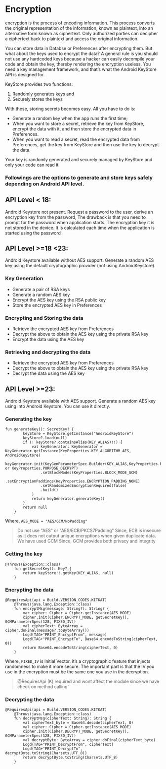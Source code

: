 # Encryption 
encryption is the process of encoding information. This process converts the original representation of the information, known as plaintext, into an alternative form known as ciphertext. Only authorized parties can decipher a ciphertext back to plaintext and access the original information.

You can store data in Databse or Preferences after encrypting them.
But what about the keys used to encrypt the data? A general rule is you should not use any hardcoded keys because a hacker can easily decompile your code and obtain the key, thereby rendering the encryption useless. You need a key management framework, and that’s what the Android KeyStore API is designed for.

KeyStore provides two functions:
1) Randomly generates keys and
2) Securely stores the keys

With these, storing secrets becomes easy. All you have to do is:
- Generate a random key when the app runs the first time;
- When you want to store a secret, retrieve the key from KeyStore, encrypt the data with it, and then store the encrypted data in Preferences.
- When you want to read a secret, read the encrypted data from Preferences, get the key from KeyStore and then use the key to decrypt the data.

Your key is randomly generated and securely managed by KeyStore and only your code can read it.

### Followings are the options to generate and store keys safely depending on Android API level.
## <b>API Level < 18:</b> 
Android Keystore not present. Request a password to the user, derive an encryption key from the password, The drawback is that you need to prompt for the password when application starts. The encryption key it is not stored in the device. It is calculated each time when the application is started using the password

## <b>API Level >=18 <23:</b> 
Android Keystore available without AES support. Generate a random AES key using the default cryptographic provider (not using AndroidKeystore). 
### Key Generation
- Generate a pair of RSA keys
- Generate a random AES key
- Encrypt the AES key using the RSA public key
- Store the encrypted AES key in Preferences
### Encrypting and Storing the data
- Retrieve the encrypted AES key from Preferences
- Decrypt the above to obtain the AES key using the private RSA key
- Encrypt the data using the AES key
### Retrieving and decrypting the data
- Retrieve the encrypted AES key from Preferences
- Decrypt the above to obtain the AES key using the private RSA key
- Decrypt the data using the AES key


## <b>API Level >=23:</b> 
Android Keystore available with AES support. Generate a random AES key using into Android Keystore. You can use it directly.
### Generating the key
```
fun generateKey(): SecretKey? {
        keyStore = KeyStore.getInstance("AndroidKeyStore")
        keyStore?.load(null)
        if (! keyStore?.containsAlias(KEY_ALIAS)!!) {
            val keyGenerator: KeyGenerator = KeyGenerator.getInstance(KeyProperties.KEY_ALGORITHM_AES, AndroidKeyStore)
            keyGenerator.init(KeyGenParameterSpec.Builder(KEY_ALIAS,KeyProperties.PURPOSE_ENCRYPT or KeyProperties.PURPOSE_DECRYPT)
                .setBlockModes(KeyProperties.BLOCK_MODE_GCM)
                .setEncryptionPaddings(KeyProperties.ENCRYPTION_PADDING_NONE)
                .setRandomizedEncryptionRequired(false)
                .build()
            )
            return keyGenerator.generateKey()
        }
        return null
    }

```

Where, ```AES_MODE = "AES/GCM/NoPadding"```   

> Do not use "AES" or "AES/ECB/PKCS7Padding" Since, ECB is insecure as it does not output unique encryptions when given duplicate data. We have used GCM Since, GCM provides both privacy and integrity 

### Getting the key
```
@Throws(Exception::class)
    fun getSecretKey(): Key? {
        return keyStore!!.getKey(KEY_ALIAS, null)
    }
```

### Encrypting the data
```
@RequiresApi(api = Build.VERSION_CODES.KITKAT)
    @Throws(java.lang.Exception::class)
    fun encryptMsg(message: String?): String? {
        var cipher: Cipher = Cipher.getInstance(AES_MODE)
        cipher.init(Cipher.ENCRYPT_MODE, getSecretKey(), GCMParameterSpec(128, FIXED_IV))
        val cipherText: ByteArray = cipher.doFinal(message?.toByteArray())
        Logd(TAG+"PRINT_EncryptFrom", message)
        Logd(TAG+"PRINT_EncryptTo", Base64.encodeToString(cipherText, 0))
        return Base64.encodeToString(cipherText, 0)
    }
```

Where, ```FIXED_IV``` is Initial Vector. it’s a cryptographic feature that injects randomness to make it more secure. The important part is that the IV you use in the encryption must be the same one you use in the decryption.

> @RequiresApi (K) required and wont affect the module since we have check on method calling`

### Decrypting the data
```
@RequiresApi(api = Build.VERSION_CODES.KITKAT)
    @Throws(java.lang.Exception::class)
    fun decryptMsg(cipherText: String): String {
        val cipherText_byte = Base64.decode(cipherText, 0)
        val cipher: Cipher = Cipher.getInstance(AES_MODE)
        cipher.init(Cipher.DECRYPT_MODE, getSecretKey(), GCMParameterSpec(128, FIXED_IV))
        val decryptByte: ByteArray = cipher.doFinal(cipherText_byte)
        Logd(TAG+"PRINT_DecryptFrom", cipherText)
        Logd(TAG+"PRINT_DecryptTo", decryptByte.toString(Charsets.UTF_8))
        return decryptByte.toString(Charsets.UTF_8)
    }
```







